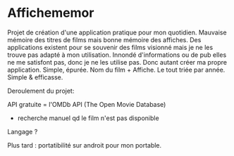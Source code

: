 # Affichememor
Projet de création d'une application pratique pour mon quotidien.
Mauvaise mémoire des titres de films mais bonne mémoire des affiches. 
Des applications existent pour se souvenir des films visionné mais je ne les trouve pas adapté à mon utilisation. 
Innondé d'informations ou de pub elles ne me satisfont pas, donc je ne les utilise pas.
Donc autant créer ma propre application.
Simple, épurée. 
Nom du film + Affiche. Le tout triée par année. Simple & efficasse.

Deroulement du projet:

API gratuite = l'OMDb API (The Open Movie Database)  
+ recherche manuel qd le film n'est pas disponible

Langage ? 

Plus tard : portatibilité sur androit pour mon portable.
